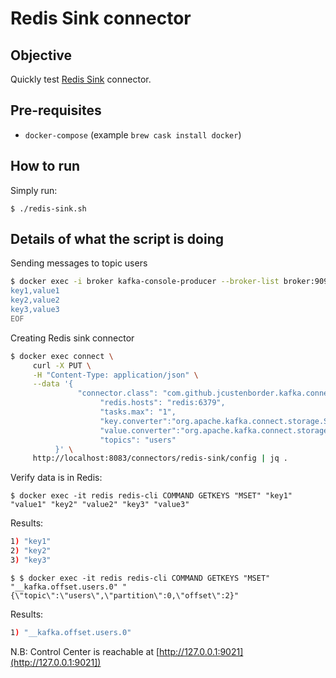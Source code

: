 # Redis Sink connector

## Objective

Quickly test [Redis Sink](https://docs.confluent.io/current/connect/kafka-connect-hbase/index.html#quick-start) connector.

## Pre-requisites

* `docker-compose` (example `brew cask install docker`)



## How to run

Simply run:

```
$ ./redis-sink.sh
```

## Details of what the script is doing

Sending messages to topic users

```bash
$ docker exec -i broker kafka-console-producer --broker-list broker:9092 --topic users --property parse.key=true --property key.separator=, << EOF
key1,value1
key2,value2
key3,value3
EOF
```

Creating Redis sink connector

```bash
$ docker exec connect \
     curl -X PUT \
     -H "Content-Type: application/json" \
     --data '{
               "connector.class": "com.github.jcustenborder.kafka.connect.redis.RedisSinkConnector",
                    "redis.hosts": "redis:6379",
                    "tasks.max": "1",
                    "key.converter":"org.apache.kafka.connect.storage.StringConverter",
                    "value.converter":"org.apache.kafka.connect.storage.StringConverter",
                    "topics": "users"
          }' \
     http://localhost:8083/connectors/redis-sink/config | jq .
```

Verify data is in Redis:

```
$ docker exec -it redis redis-cli COMMAND GETKEYS "MSET" "key1" "value1" "key2" "value2" "key3" "value3"
```

Results:

```bash
1) "key1"
2) "key2"
3) "key3"
```

```
$ $ docker exec -it redis redis-cli COMMAND GETKEYS "MSET" "__kafka.offset.users.0" "{\"topic\":\"users\",\"partition\":0,\"offset\":2}"
```

Results:

```bash
1) "__kafka.offset.users.0"
```




N.B: Control Center is reachable at [http://127.0.0.1:9021](http://127.0.0.1:9021])

